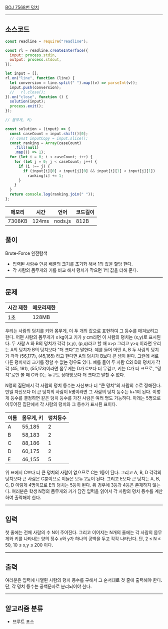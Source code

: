 [BOJ 7568번 덩치](https://www.acmicpc.net/problem/7568)

---

## 소스코드

```javascript
const readline = require("readline");

const rl = readline.createInterface({
  input: process.stdin,
  output: process.stdout,
});

let input = [];
rl.on("line", function (line) {
  let conversion = line.split(" ").map((v) => parseInt(v));
  input.push(conversion);
  //   rl.close();
}).on("close", function () {
  solution(input);
  process.exit();
});

// 몸무게, 키;

const solution = (input) => {
  const caseCount = input.shift()[0];
  // const inputCopy = input.slice();
  const ranking = Array(caseCount)
    .fill(null)
    .map(() => 1);
  for (let i = 0; i < caseCount; i++) {
    for (let j = 0; j < caseCount; j++) {
      if (i !== j) {
        if (input[i][0] < input[j][0] && input[i][1] < input[j][1])
          ranking[i] += 1;
      }
    }
  }
  return console.log(ranking.join(" "));
};
```

| 메모리 | 시간  | 언어    | 코드길이 |
| ------ | ----- | ------- | -------- |
| 7308KB | 124ms | nods.js | 812B     |

## 풀이

Brute-Force 완전탐색

- 입력된 사람수 만큼 배열의 크기를 초기화 해서 1의 값을 할당 한다.
- 각 사람의 몸무게와 키를 비교 해서 덩치가 작으면 1씩 값을 더해 준다.

---

## 문제

| 시간 제한 | 메모리제한 |
| --------- | ---------- |
| 1초       | 128MB      |

우리는 사람의 덩치를 키와 몸무게, 이 두 개의 값으로 표현하여 그 등수를 매겨보려고 한다. 어떤 사람의 몸무게가 x kg이고 키가 y cm라면 이 사람의 덩치는 (x,y)로 표시된다. 두 사람 A 와 B의 덩치가 각각 (x,y), (p,q)라고 할 때 x>p 그리고 y>q 이라면 우리는 A의 덩치가 B의 덩치보다 "더 크다"고 말한다. 예를 들어 어떤 A, B 두 사람의 덩치가 각각 (56,177), (45,165) 라고 한다면 A의 덩치가 B보다 큰 셈이 된다. 그런데 서로 다른 덩치끼리 크기를 정할 수 없는 경우도 있다. 예를 들어 두 사람 C와 D의 덩치가 각각 (45, 181), (55,173)이라면 몸무게는 D가 C보다 더 무겁고, 키는 C가 더 크므로, "덩치"로만 볼 때 C와 D는 누구도 상대방보다 더 크다고 말할 수 없다.

N명의 집단에서 각 사람의 덩치 등수는 자신보다 더 "큰 덩치"의 사람의 수로 정해진다. 만일 자신보다 더 큰 덩치의 사람이 k명이라면 그 사람의 덩치 등수는 k+1이 된다. 이렇게 등수를 결정하면 같은 덩치 등수를 가진 사람은 여러 명도 가능하다. 아래는 5명으로 이루어진 집단에서 각 사람의 덩치와 그 등수가 표시된 표이다.

| 이름 | 몸무게, 키 | 덩치등수 |
| ---- | ---------- | -------- |
| A    | 55,185     | 2        |
| B    | 58,183     | 2        |
| C    | 88,186     | 1        |
| D    | 60,175     | 2        |
| E    | 46,155     | 5        |

위 표에서 C보다 더 큰 덩치의 사람이 없으므로 C는 1등이 된다. 그리고 A, B, D 각각의 덩치보다 큰 사람은 C뿐이므로 이들은 모두 2등이 된다. 그리고 E보다 큰 덩치는 A, B, C, D 이렇게 4명이므로 E의 덩치는 5등이 된다. 위 경우에 3등과 4등은 존재하지 않는다. 여러분은 학생 N명의 몸무게와 키가 담긴 입력을 읽어서 각 사람의 덩치 등수를 계산하여 출력해야 한다.

---

## 입력

첫 줄에는 전체 사람의 수 N이 주어진다. 그리고 이어지는 N개의 줄에는 각 사람의 몸무게와 키를 나타내는 양의 정수 x와 y가 하나의 공백을 두고 각각 나타난다. 단, 2 ≤ N ≤ 50, 10 ≤ x,y ≤ 200 이다.

---

## 출력

여러분은 입력에 나열된 사람의 덩치 등수를 구해서 그 순서대로 첫 줄에 출력해야 한다. 단, 각 덩치 등수는 공백문자로 분리되어야 한다.

---

## 알고리즘 분류

- 브루트 포스
